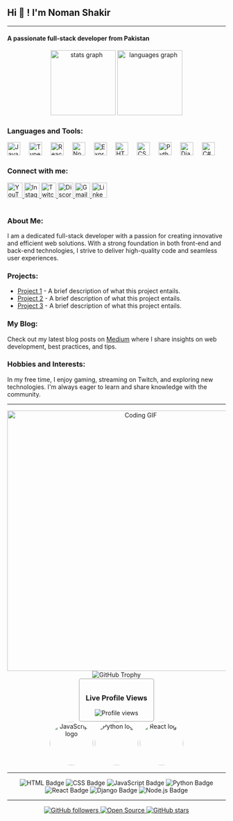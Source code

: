 <h2 align="left">Hi 👋 ! I'm Noman Shakir</h2>
<hr>
<h4 align="left">A passionate full-stack developer from Pakistan</h4>

<!-- GitHub Stats -->
<div align="center">
 <img src="https://github-readme-stats.vercel.app/api?username=maurodesouza&hide_title=false&hide_rank=false&show_icons=true&include_all_commits=true&count_private=true&disable_animations=false&theme=dracula&locale=en&hide_border=false" height="150" alt="stats graph" />
  <img src="https://github-readme-stats.vercel.app/api/top-langs?username=maurodesouza&locale=en&hide_title=false&layout=compact&card_width=320&langs_count=5&theme=dracula&hide_border=false" height="150" alt="languages graph" />
</div>

<h3>Languages and Tools:</h3>
<div align="left">
  <img src="https://cdn.jsdelivr.net/gh/devicons/devicon/icons/javascript/javascript-original.svg" height="30" alt="JavaScript logo" />
  <img width="12" />
  <img src="https://cdn.jsdelivr.net/gh/devicons/devicon/icons/typescript/typescript-original.svg" height="30" alt="TypeScript logo" />
  <img width="12" />
  <img src="https://cdn.jsdelivr.net/gh/devicons/devicon/icons/react/react-original.svg" height="30" alt="React logo" />
  <img width="12" />
  <img src="https://cdn.jsdelivr.net/gh/devicons/devicon/icons/nodejs/nodejs-original.svg" height="30" alt="Node.js logo" />
  <img width="12" />
  <img src="https://cdn.jsdelivr.net/gh/devicons/devicon/icons/express/express-original.svg" height="30" alt="Express.js logo" />
  <img width="12" />
  <img src="https://cdn.jsdelivr.net/gh/devicons/devicon/icons/html5/html5-original.svg" height="30" alt="HTML5 logo" />
  <img width="12" />
  <img src="https://cdn.jsdelivr.net/gh/devicons/devicon/icons/css3/css3-original.svg" height="30" alt="CSS3 logo" />
  <img width="12" />
  <img src="https://cdn.jsdelivr.net/gh/devicons/devicon/icons/python/python-original.svg" height="30" alt="Python logo" />
  <img width="12" />
  <img src="https://cdn.jsdelivr.net/gh/devicons/devicon/icons/django/django-plain.svg" height="30" alt="Django logo" />
  <img width="12" />
  <img src="https://cdn.jsdelivr.net/gh/devicons/devicon/icons/csharp/csharp-original.svg" height="30" alt="C# logo" />
</div>

<h3>Connect with me:</h3>
<div align="left">
  <a href="https://www.youtube.com/" target="_blank">
    <img src="https://img.shields.io/static/v1?message=Youtube&logo=youtube&label=&color=FF0000&logoColor=white&labelColor=&style=for-the-badge" height="35" alt="YouTube logo" />
  </a>
  <a href="https://www.instagram.com/" target="_blank">
    <img src="https://img.shields.io/static/v1?message=Instagram&logo=instagram&label=&color=E4405F&logoColor=white&labelColor=&style=for-the-badge" height="35" alt="Instagram logo" />
  </a>
  <a href="https://www.twitch.tv/" target="_blank">
    <img src="https://img.shields.io/static/v1?message=Twitch&logo=twitch&label=&color=9146FF&logoColor=white&labelColor=&style=for-the-badge" height="35" alt="Twitch logo" />
  </a>
  <a href="https://discord.com/" target="_blank">
    <img src="https://img.shields.io/static/v1?message=Discord&logo=discord&label=&color=7289DA&logoColor=white&labelColor=&style=for-the-badge" height="35" alt="Discord logo" />
  </a>
  <a href="mailto:your-email@gmail.com">
    <img src="https://img.shields.io/static/v1?message=Gmail&logo=gmail&label=&color=D14836&logoColor=white&labelColor=&style=for-the-badge" height="35" alt="Gmail logo" />
  </a>
  <a href="https://www.linkedin.com/" target="_blank">
    <img src="https://img.shields.io/static/v1?message=LinkedIn&logo=linkedin&label=&color=0077B5&logoColor=white&labelColor=&style=for-the-badge" height="35" alt="LinkedIn logo" />
  </a>
</div>

<br clear="both">

<h3>About Me:</h3>
<p align="left">I am a dedicated full-stack developer with a passion for creating innovative and efficient web solutions. With a strong foundation in both front-end and back-end technologies, I strive to deliver high-quality code and seamless user experiences.</p>

<h3>Projects:</h3>
<ul align="left">
  <li><a href="https://github.com/maurodesouza/project1">Project 1</a> - A brief description of what this project entails.</li>
  <li><a href="https://github.com/maurodesouza/project2">Project 2</a> - A brief description of what this project entails.</li>
  <li><a href="https://github.com/maurodesouza/project3">Project 3</a> - A brief description of what this project entails.</li>
</ul>

<h3>My Blog:</h3>
<p align="left">Check out my latest blog posts on <a href="https://medium.com/@your-profile">Medium</a> where I share insights on web development, best practices, and tips.</p>

<h3>Hobbies and Interests:</h3>
<p align="left">In my free time, I enjoy gaming, streaming on Twitch, and exploring new technologies. I'm always eager to learn and share knowledge with the community.</p>

<!-- Add some design elements -->
<hr>
<div align="center">
  <img src="https://media.giphy.com/media/qgQUggAC3Pfv687qPC/giphy.gif" alt="Coding GIF" width="600" />
</div>

<div align="center">
  <img src="https://github-profile-trophy.vercel.app/?username=maurodesouza&theme=dracula&no-frame=false&no-bg=true&margin-w=4&animate=true" alt="GitHub Trophy" />
</div>

<!-- Animated profile view counter -->
<div align="center">
    <div style="border: 2px solid #ccc; border-radius: 5px; padding: 10px; width: 150px;">
      <h3>Live Profile Views</h3>
      <div align="center">
        <img src="https://komarev.com/ghpvc/?username=maurodesouza&label=Profile%20views&color=0e75b6&style=flat" alt="Profile views" />
      </div>
    </div>
  </div>
  
  <div align="center">
    <img src="https://cdn.jsdelivr.net/gh/devicons/devicon/icons/javascript/javascript-original.svg" width="100" alt="JavaScript logo" style="border-radius:50%;" />
    <img src="https://cdn.jsdelivr.net/gh/devicons/devicon/icons/python/python-original.svg" width="100" alt="Python logo" style="border-radius:50%;" />
    <img src="https://cdn.jsdelivr.net/gh/devicons/devicon/icons/react/react-original.svg" width="100" alt="React logo" style="border-radius:50%;" />
  </div>
  
  <hr>
  <div align="center">
    <img src="https://img.shields.io/badge/Code-HTML-E34F26?style=for-the-badge&logo=html5&logoColor=white" alt="HTML Badge" />
    <img src="https://img.shields.io/badge/Code-CSS-1572B6?style=for-the-badge&logo=css3&logoColor=white" alt="CSS Badge" />
    <img src="https://img.shields.io/badge/Code-JavaScript-F7DF1E?style=for-the-badge&logo=javascript&logoColor=black" alt="JavaScript Badge" />
    <img src="https://img.shields.io/badge/Code-Python-3776AB?style=for-the-badge&logo=python&logoColor=white" alt="Python Badge" />
    <img src="https://img.shields.io/badge/Framework-React-61DAFB?style=for-the-badge&logo=react&logoColor=black" alt="React Badge" />
    <img src="https://img.shields.io/badge/Framework-Django-092E20?style=for-the-badge&logo=django&logoColor=white" alt="Django Badge" />
    <img src="https://img.shields.io/badge/Framework-Node.js-339933?style=for-the-badge&logo=node.js&logoColor=white" alt="Node.js Badge" />
  </div>
  
  <hr>
  
  <!-- Footer with more badges and logos -->
  <div align="center">
    <a href="https://github.com/maurodesouza">
      <img src="https://img.shields.io/github/followers/maurodesouza?label=Follow&style=social" alt="GitHub followers" />
    </a>
    <a href="https://github.com/maurodesouza?tab=repositories">
      <img src="https://badges.frapsoft.com/os/v2/open-source.svg?v=103" alt="Open Source" />
    </a>
    <a href="https://github.com/maurodesouza">
      <img src="https://img.shields.io/github/stars/maurodesouza?affiliations=OWNER%2CCOLLABORATOR&style=social" alt="GitHub stars" />
    </a>
  </div>
  
